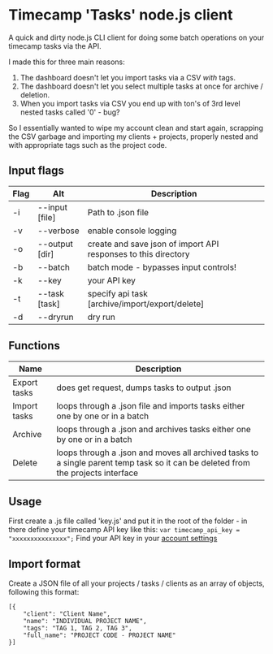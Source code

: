 # Timecamp 'Tasks' node.js client

A quick and dirty node.js CLI client for doing some batch operations on your timecamp tasks via the API.

I made this for three main reasons:

1. The dashboard doesn't let you import tasks via a CSV _with_ tags.
2. The dashboard doesn't let you select multiple tasks at once for archive / deletion.
3. When you import tasks via CSV you end up with ton's of 3rd level nested tasks called '0' - bug?

So I essentially wanted to wipe my account clean and start again, scrapping the CSV garbage and importing my clients + projects, properly nested and with appropriate tags such as the project code.

## Input flags

| Flag | Alt            | Description  |
| -----|----------------| -------------|
| -i   | --input [file] | Path to .json file |
| -v   | --verbose 		| enable console logging |
| -o   | --output [dir]	| create and save json of import API responses to this directory |
| -b   | --batch 		| batch mode - bypasses input controls! |
| -k   | --key 			| your API key |
| -t   | --task [task] 	| specify api task [archive/import/export/delete] |
| -d   | --dryrun 		| dry run |

## Functions

| Name | Description |
| ---- | ----------- |
| Export tasks | does get request, dumps tasks to output .json |
| Import tasks | loops through a .json file and imports tasks either one by one or in a batch |
| Archive | loops through a .json and archives tasks either one by one or in a batch |
| Delete | loops through a .json and moves all archived tasks to a single parent temp task so it can be deleted from the projects interface |

## Usage

First create a .js file called 'key.js' and put it in the root of the folder - in there define your timecamp API key like this:
`var timecamp_api_key = "xxxxxxxxxxxxxxx";`
Find your API key in your [account settings](https://www.timecamp.com/people/edit)

## Import format

Create a JSON file of all your projects / tasks / clients as an array of objects, following this format:
```
[{
	"client": "Client Name",
	"name": "INDIVIDUAL PROJECT NAME",
	"tags": "TAG 1, TAG 2, TAG 3",
	"full_name": "PROJECT CODE - PROJECT NAME"
}]
```